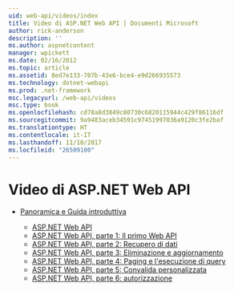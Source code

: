 ```yaml
---
uid: web-api/videos/index
title: Video di ASP.NET Web API | Documenti Microsoft
author: rick-anderson
description: ''
ms.author: aspnetcontent
manager: wpickett
ms.date: 02/16/2012
ms.topic: article
ms.assetid: 8ed7e133-707b-43e6-bce4-e9d266935573
ms.technology: dotnet-webapi
ms.prod: .net-framework
msc.legacyurl: /web-api/videos
msc.type: book
ms.openlocfilehash: cd78a8d3849c80730c6820115944c429f86116df
ms.sourcegitcommit: 9a9483aceb34591c97451997036a9120c3fe2baf
ms.translationtype: HT
ms.contentlocale: it-IT
ms.lasthandoff: 11/10/2017
ms.locfileid: "26509100"
---
```

<a name="aspnet-web-api-videos"></a>Video di ASP.NET Web API
====================
- [Panoramica e Guida introduttiva](getting-started/index.md)

    - [ASP.NET Web API](getting-started/aspnet-web-api.md)
    - [ASP.NET Web API, parte 1: Il primo Web API](getting-started/your-first-web-api.md)
    - [ASP.NET Web API, parte 2: Recupero di dati](getting-started/getting-data.md)
    - [ASP.NET Web API, parte 3: Eliminazione e aggiornamento](getting-started/delete-and-update.md)
    - [ASP.NET Web API, parte 4: Paging e l'esecuzione di query](getting-started/paging-and-querying.md)
    - [ASP.NET Web API, parte 5: Convalida personalizzata](getting-started/custom-validation.md)
    - [ASP.NET Web API, parte 6: autorizzazione](getting-started/authorization.md)
